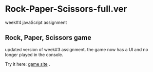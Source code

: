# Rock-Paper-Scissors-full.ver
week#4 javaScript assignment

## Rock, Paper, Scissors game
updated version of week#3 assignment. the game now has a UI and no longer played in the console. 

Try it here: [game site]() .
